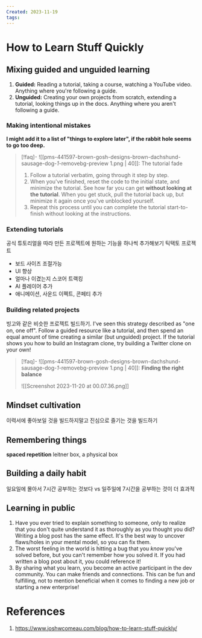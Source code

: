 ```yaml
---
Created: 2023-11-19
tags:
---
```

# How to Learn Stuff Quickly
## Mixing guided and unguided learning
1. **Guided:** Reading a tutorial, taking a course, watching a YouTube video. Anything where you're following a guide.
2. **Unguided:** Creating your own projects from scratch, extending a tutorial, looking things up in the docs. Anything where you aren't following a guide.
### Making intentional mistakes
**I might add it to a list of "things to explore later", if the rabbit hole seems to go too deep.**

> [!faq]- ![[pms-441597-brown-gosh-designs-brown-dachshund-sausage-dog-_1_-removebg-preview 1.png | 40]]: The tutorial fade
> 1. Follow a tutorial verbatim, going through it step by step.
> 2. When you've finished, reset the code to the initial state, and minimize the tutorial. See how far you can get **without looking at the tutorial**. When you get stuck, pull the tutorial back up, but minimize it again once you've unblocked yourself.
> 3. Repeat this process until you can complete the tutorial start-to-finish without looking at the instructions.
### Extending tutorials
공식 튜토리얼을 따라 만든 프로젝트에 원하는 기능을 하나씩 추가해보기
틱택토 프로젝트
- 보드 사이즈 조절가능
- UI 향상
- 얼마나 이겼는지 스코어 트랙킹
- AI 플레이어 추가
- 애니메이션, 사운드 이펙트, 콘페티 추가 
### Building related projects
빙고와 같은 비슷한 프로젝트 빌드하기. 
I've seen this strategy described as "one on, one off". Follow a guided resource like a tutorial, and then spend an equal amount of time creating a similar (but unguided) project. If the tutorial shows you how to build an Instagram clone, try building a Twitter clone on your own!

> [!faq]- ![[pms-441597-brown-gosh-designs-brown-dachshund-sausage-dog-_1_-removebg-preview 1.png | 40]]: **Finding the right balance**
> 
> ![[Screenshot 2023-11-20 at 00.07.36.png]]
> 

## Mindset cultivation
이력서에 좋아보일 것을 빌드하지말고 진심으로 즐기는 것을 빌드하기
## Remembering things
**spaced repetition**
leitner box, a physical box
## Building a daily habit
일요일에 몰아서 7시간 공부하는 것보다 vs 일주일에 7시간을 공부하는 것이 더 효과적
## Learning in public
1. Have you ever tried to explain something to someone, only to realize that you don't quite understand it as thoroughly as you thought you did? Writing a blog post has the same effect. It's the best way to uncover flaws/holes in your mental model, so you can fix them.
2. The worst feeling in the world is hitting a bug that you _know_ you've solved before, but you can't remember how you solved it. If you had written a blog post about it, you could reference it!
3. By sharing what you learn, you become an active participant in the dev community. You can make friends and connections. This can be fun and fulfilling, not to mention beneficial when it comes to finding a new job or starting a new enterprise!


# References
1. https://www.joshwcomeau.com/blog/how-to-learn-stuff-quickly/